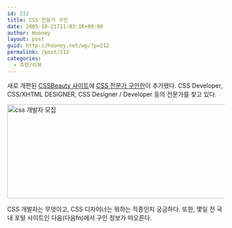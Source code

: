 ```yaml
---
id: 212
title: CSS 전문가 구인
date: 2005-10-21T11:03:16+09:00
author: Hooney
layout: post
guid: http://hooney.net/wp/?p=212
permalink: /post/212
categories:
  - 추천/리뷰
---
```

새로 개편된 [CSSBeauty 사이트](http://www.cssbeauty.com/)에 [CSS 전문가 구인란](http://www.cssbeauty.com/jobs/)이 추가됐다. CSS Developer, CSS/XHTML DESIGNER, CSS Designer / Developer 등의 전문가를 찾고 있다.

<img src="/files/img/2005-10/css-developer.png" alt="css 개발자 모집" height="218" width="509" /> 

CSS 개발자는 무엇이고, CSS 디자이너는 뭐하는 직종인지 궁금하다. 또한, 몇일 전 국내 포털 사이트인 다음(다음fn)에서 구인 정보가 떠오른다.